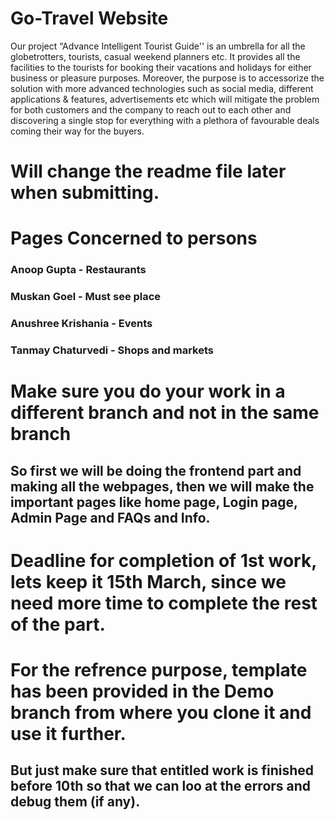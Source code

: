 # Go-Travel Website
Our project “Advance Intelligent Tourist Guide'' is an umbrella for all the globetrotters, tourists, casual weekend planners etc. It provides all the facilities to the tourists for booking their vacations and holidays for either business or pleasure purposes. Moreover, the purpose is to accessorize the solution with more advanced technologies such as social media, different applications & features, advertisements etc which will mitigate the problem for both customers and the company to reach out to each other and discovering a single stop for everything with a plethora of favourable deals coming their way for the buyers.

# Will change the readme file later when submitting.

# Pages Concerned to persons

### Anoop Gupta - Restaurants
### Muskan Goel - Must see place
### Anushree Krishania - Events
### Tanmay Chaturvedi - Shops and markets

# Make sure you do your work in a different branch and not in the same branch

## So first we will be doing the frontend part and making all the webpages, then we will make the important pages like home page, Login page, Admin Page and FAQs and Info. 

# Deadline for completion of 1st work, lets keep it 15th March, since we need more time to complete the rest of the part. 

# For the refrence purpose, template has been provided in the Demo branch from where you clone it and use it further. 
## But just make sure that entitled work is finished before 10th so that we can loo at the errors and debug them (if any).
